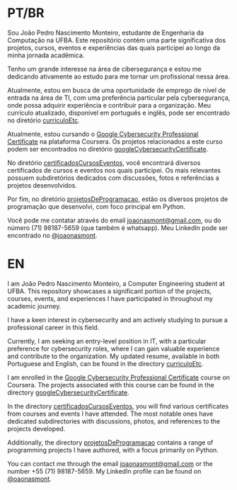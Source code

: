 # PT/BR

Sou João Pedro Nascimento Monteiro, estudante de Engenharia da Computação na UFBA. Este repositório contém uma parte significativa dos projetos, cursos, eventos e experiências das quais participei ao longo da minha jornada acadêmica.

Tenho um grande interesse na área de cibersegurança e estou me dedicando ativamente ao estudo para me tornar um profissional nessa área.

Atualmente, estou em busca de uma oportunidade de emprego de nível de entrada na área de TI, com uma preferência particular pela cybersegurança, onde possa adquirir experiência e contribuir para a organização. Meu currículo atualizado, disponível em português e inglês, pode ser encontrado no diretório [curriculoEtc](https://github.com/JoaoNasMonteiro/profissionalEAcademico/tree/478387afdee991f9622559ad5545a339229973a5/curriculoEtc).

Atualmente, estou cursando o [Google Cybersecurity Professional Certificate](https://www.coursera.org/professional-certificates/google-cybersecurity) na plataforma Coursera. Os projetos relacionados a este curso podem ser encontrados no diretório [googleCybersecurityCertificate](https://github.com/JoaoNasMonteiro/profissionalEAcademico/tree/90693b146dde2d833f853c0d1ea8c09ef57fa756/projetosCursos/googleCybersecurityCertificate).

No diretório [certificadosCursosEventos](https://github.com/JoaoNasMonteiro/profissionalEAcademico/tree/24ea689e1ec27fd240b823d6c4e2e56040b1418d/certificadosCursosEventos), você encontrará diversos certificados de cursos e eventos nos quais participei. Os mais relevantes possuem subdiretórios dedicados com discussões, fotos e referências a projetos desenvolvidos.

Por fim, no diretório [projetosDeProgramacao](https://github.com/JoaoNasMonteiro/profissionalEAcademico/tree/24ea689e1ec27fd240b823d6c4e2e56040b1418d/projetosDeProgramacao), estão os diversos projetos de programação que desenvolvi, com foco principal em Python.

Você pode me contatar através do email joaonasmont@gmail.com, ou do número (71) 98187-5659 (que também é whatsapp). Meu LinkedIn pode ser encontrado no  [@joaonasmont](linkedin.com/in/joaonasmont).

# EN

I am João Pedro Nascimento Monteiro, a Computer Engineering student at UFBA. This repository showcases a significant portion of the projects, courses, events, and experiences I have participated in throughout my academic journey.

I have a keen interest in cybersecurity and am actively studying to pursue a professional career in this field.

Currently, I am seeking an entry-level position in IT, with a particular preference for cybersecurity roles, where I can gain valuable experience and contribute to the organization. My updated resume, available in both Portuguese and English, can be found in the directory [curriculoEtc](https://github.com/JoaoNasMonteiro/profissionalEAcademico/tree/478387afdee991f9622559ad5545a339229973a5/curriculoEtc).

I am enrolled in the [Google Cybersecurity Professional Certificate](https://www.coursera.org/professional-certificates/google-cybersecurity) course on Coursera. The projects associated with this course can be found in the directory [googleCybersecurityCertificate](https://github.com/JoaoNasMonteiro/profissionalEAcademico/tree/90693b146dde2d833f853c0d1ea8c09ef57fa756/projetosCursos/googleCybersecurityCertificate).

In the directory [certificadosCursosEventos](https://github.com/JoaoNasMonteiro/profissionalEAcademico/tree/24ea689e1ec27fd240b823d6c4e2e56040b1418d/certificadosCursosEventos), you will find various certificates from courses and events I have attended. The most notable ones have dedicated subdirectories with discussions, photos, and references to the projects developed.

Additionally, the directory [projetosDeProgramacao](https://github.com/JoaoNasMonteiro/profissionalEAcademico/tree/24ea689e1ec27fd240b823d6c4e2e56040b1418d/projetosDeProgramacao) contains a range of programming projects I have authored, with a focus primarily on Python.

You can contact me through the email joaonasmont@gmail.com or the number +55 (71) 98187-5659. My LinkedIn profile can be found on [@oaonasmont](linkedin.com/in/joaonasmont).
